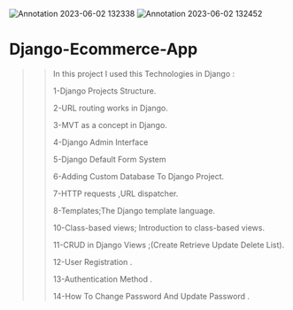 ![Annotation 2023-06-02 132338](https://github.com/omar-hamwi/Django-Ecommerce-App/assets/72281750/39cf1030-12d9-4b91-9233-163f96586978)
![Annotation 2023-06-02 132452](https://github.com/omar-hamwi/Django-Ecommerce-App/assets/72281750/677d086a-221e-4372-8481-21caa0ec6c27)
# Django-Ecommerce-App
>> In this project I used this Technologies in Django : 
>> 
>> 1-Django Projects Structure.
>> 
>> 2-URL routing works in Django. 
>> 
>> 3-MVT as a concept in Django.
>> 
>> 4-Django Admin Interface
>> 
>> 5-Django Default Form System 
>> 
>> 6-Adding Custom Database To Django Project. 
>> 
>> 7-HTTP requests ,URL dispatcher.
>> 
>> 8-Templates;The Django template language.
>> 
>> 10-Class-based views; Introduction to class-based views.
>> 
>> 11-CRUD in Django Views ;(Create Retrieve Update Delete List).
>> 
>> 12-User Registration .
>> 
>> 13-Authentication Method . 
>> 
>> 14-How To Change Password And Update Password . 
